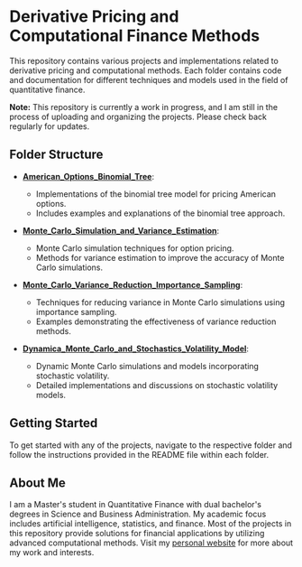 
# Derivative Pricing and Computational Finance Methods

This repository contains various projects and implementations related to derivative pricing and computational methods. Each folder contains code and documentation for different techniques and models used in the field of quantitative finance.

**Note:** This repository is currently a work in progress, and I am still in the process of uploading and organizing the projects. Please check back regularly for updates.

## Folder Structure

- [**American_Options_Binomial_Tree**](./American_Options_Binomial_Tree): 
  - Implementations of the binomial tree model for pricing American options.
  - Includes examples and explanations of the binomial tree approach.

- [**Monte_Carlo_Simulation_and_Variance_Estimation**](./Monte_Carlo_Simulation_and_Variance_Estimation): 
  - Monte Carlo simulation techniques for option pricing.
  - Methods for variance estimation to improve the accuracy of Monte Carlo simulations.

- [**Monte_Carlo_Variance_Reduction_Importance_Sampling**](./Monte_Carlo_Variance_Reduction_Importance_Sampling): 
  - Techniques for reducing variance in Monte Carlo simulations using importance sampling.
  - Examples demonstrating the effectiveness of variance reduction methods.

- [**Dynamica_Monte_Carlo_and_Stochastics_Volatility_Model**](./Dynamica_Monte_Carlo_and_Stochastics_Volatility_Model): 
  - Dynamic Monte Carlo simulations and models incorporating stochastic volatility.
  - Detailed implementations and discussions on stochastic volatility models.

## Getting Started

To get started with any of the projects, navigate to the respective folder and follow the instructions provided in the README file within each folder.

## About Me

I am a Master's student in Quantitative Finance with dual bachelor's degrees in Science and Business Administration. My academic focus includes artificial intelligence, statistics, and finance. Most of the projects in this repository provide solutions for financial applications by utilizing advanced computational methods. Visit my [personal website](https://justinyuchi.github.io/justinyuchihsu.github.io/) for more about my work and interests.

